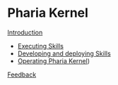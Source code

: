 # Pharia Kernel

[Introduction](./introduction.md)

- [Executing Skills](./skill-execution.md)
- [Developing and deploying Skills](./skills-development.md)
- [Operating Pharia Kernel](./operating-kernel.md))

[Feedback](./feedback.md)
